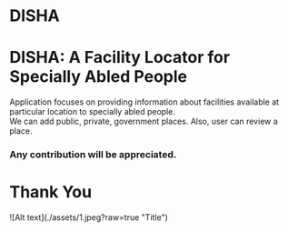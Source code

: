 # DISHA
<h1>DISHA: A Facility Locator for Specially Abled People</h1>
Application focuses on providing information about facilities available at particular location to specially abled people.<br/>
We can add public, private, government places.
Also, user can review a place.
<h3>Any contribution will be appreciated.</h3>
<h1>Thank You</h1>
![Alt text](./assets/1.jpeg?raw=true "Title")
